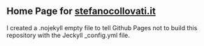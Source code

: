 Home Page for [stefanocollovati.it](https://stefanocollovati.it/)
-----

I created a .nojekyll empty file to tell Github Pages not to build this repository with the Jeckyll _config.yml file.